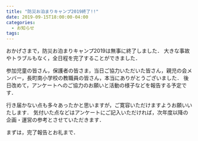 ```yaml
---
title: "防災お泊まりキャンプ2019終了!!"
date: 2019-09-15T18:00:00-04:00
categories:
  - お知らせ
tags:
---
```


おかげさまで，防災お泊まりキャンプ2019は無事に終了しました．
大きな事故やトラブルもなく，全日程を完了することができました．

参加児童の皆さん，保護者の皆さま，当日ご協力いただいた皆さん，親児の会メンバー，長町南小学校の教職員の皆さん，本当にありがとうございました．
後日改めて，アンケートへのご協力のお願いと活動の様子などを報告する予定です．

行き届かない点も多々あったかと思いますが，ご寛容いただけますようお願いいたします．
気付いた点などはアンケートにご記入いただければ，次年度以降の企画・運営の参考とさせていただきます．

まずは，完了報告とお礼まで．
